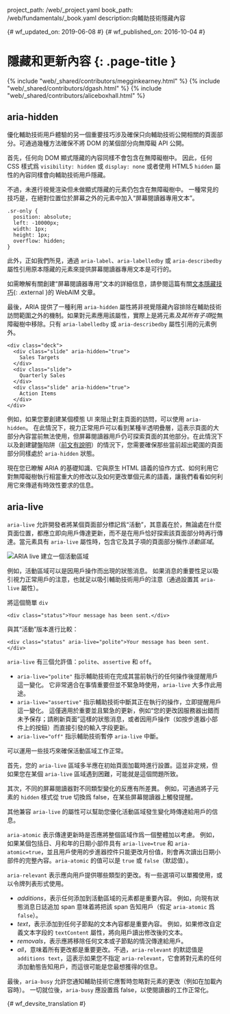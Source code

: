 project_path: /web/_project.yaml
book_path: /web/fundamentals/_book.yaml
description:向輔助技術隱藏內容


{# wf_updated_on: 2019-06-08 #}
{# wf_published_on: 2016-10-04 #}

# 隱藏和更新內容 {: .page-title }

{% include "web/_shared/contributors/megginkearney.html" %}
{% include "web/_shared/contributors/dgash.html" %}
{% include "web/_shared/contributors/aliceboxhall.html" %}

## aria-hidden

優化輔助技術用戶體驗的另一個重要技巧涉及確保只向輔助技術公開相關的頁面部分。可通過幾種方法確保不將 DOM 的某個部分向無障礙 API 公開。


首先，任何向 DOM 顯式隱藏的內容同樣不會包含在無障礙樹中。
因此，任何 CSS 樣式爲 `visibility: hidden` 或 `display: none` 或者使用 HTML5 `hidden` 屬性的內容同樣會向輔助技術用戶隱藏。



不過，未進行視覺渲染但未做顯式隱藏的元素仍包含在無障礙樹中。
一種常見的技巧是，在絕對位置位於屏幕之外的元素中加入“屏幕閱讀器專用文本”。



    .sr-only {
      position: absolute;
      left: -10000px;
      width: 1px;
      height: 1px;
      overflow: hidden;
    }


此外，正如我們所見，通過 `aria-label`、`aria-labelledby` 或 `aria-describedby` 屬性引用原本隱藏的元素來提供屏幕閱讀器專用文本是可行的。



如需瞭解有關創建“屏幕閱讀器專用”文本的詳細信息，請參閱這篇有關[文本隱藏技巧](https://webaim.org/techniques/css/invisiblecontent/#techniques){: .external }的 WebAIM 文章。



最後，ARIA 提供了一種利用 `aria-hidden` 屬性將非視覺隱藏內容排除在輔助技術訪問範圍之外的機制。如果對元素應用該屬性，實際上是將元素*及其所有子項*從無障礙樹中移除。只有 `aria-labelledby` 或 `aria-describedby` 屬性引用的元素例外。


    <div class="deck">
      <div class="slide" aria-hidden="true">
        Sales Targets
      </div>
      <div class="slide">
        Quarterly Sales
      </div>
      <div class="slide" aria-hidden="true">
        Action Items
      </div>
    </div>

例如，如果您要創建某個模態 UI 來阻止對主頁面的訪問，可以使用 `aria-hidden`。
在此情況下，視力正常用戶可以看到某種半透明疊層，這表示頁面的大部分內容當前無法使用，但屏幕閱讀器用戶仍可探索頁面的其他部分。在此情況下以及創建鍵盤陷阱（[前文有說明](/web/fundamentals/accessibility/focus/using-tabindex#modals-and-keyboard-traps)）的情況下，您需要確保那些當前超出範圍的頁面部分同樣處於 `aria-hidden` 狀態。




現在您已瞭解 ARIA 的基礎知識、它與原生 HTML 語義的協作方式、如何利用它對無障礙樹執行相當重大的修改以及如何更改單個元素的語義，讓我們看看如何利用它來傳遞有時效性要求的信息。




## aria-live

`aria-live` 允許開發者將某個頁面部分標記爲“活動”，其意義在於，無論處在什麼頁面位置，都應立即向用戶傳達更新，而不是在用戶恰好探索該頁面部分時再行傳達。當元素具有 `aria-live` 屬性時，包含它及其子項的頁面部分稱作*活動區域*。



![ARIA live 建立一個活動區域](imgs/aria-live.jpg)

例如，活動區域可以是因用戶操作而出現的狀態消息。
如果消息的重要性足以吸引視力正常用戶的注意，也就足以吸引輔助技術用戶的注意（通過設置其 `aria-live` 屬性）。

將這個簡單 `div`


    <div class="status">Your message has been sent.</div>


與其“活動”版本進行比較：


    <div class="status" aria-live="polite">Your message has been sent.</div>


`aria-live` 有三個允許值：`polite`、`assertive` 和 `off`。

 - `aria-live="polite"` 指示輔助技術在完成其當前執行的任何操作後提醒用戶這一變化。
它非常適合在事情重要但並不緊急時使用，`aria-live` 大多作此用途。
 - `aria-live="assertive"` 指示輔助技術中斷其正在執行的操作，立即提醒用戶這一變化。
這僅適用於重要並且緊急的更新，例如“您的更改因服務器出錯而未予保存；請刷新頁面”這樣的狀態消息，或者因用戶操作（如按步進器小部件上的按鈕）而直接引發的輸入字段更新。
 - `aria-live="off"` 指示輔助技術暫停 `aria-live` 中斷。


可以運用一些技巧來確保活動區域工作正常。

首先，您的 `aria-live` 區域多半應在初始頁面加載時進行設置。這並非定規，但如果您在某個 `aria-live` 區域遇到困難，可能就是這個問題所致。



其次，不同的屏幕閱讀器對不同類型變化的反應有所差異。
例如，可通過將子元素的 `hidden` 樣式從 true 切換爲 false，在某些屏幕閱讀器上觸發提醒。


其他兼容 `aria-live` 的屬性可以幫助您優化活動區域發生變化時傳達給用戶的信息。


`aria-atomic` 表示傳達更新時是否應將整個區域作爲一個整體加以考慮。
例如，如果某個包括日、月和年的日期小部件具有 `aria-live=true` 和 `aria-atomic=true`，並且用戶使用的步進器控件只能更改月份值，則會再次讀出日期小部件的完整內容。`aria-atomic` 的值可以是 `true` 或 `false`（默認值）。





`aria-relevant` 表示應向用戶提供哪些類型的更改。有一些選項可以單獨使用，或以令牌列表形式使用。


 - *additions*，表示任何添加到活動區域的元素都是重要內容。
例如，向現有狀態消息日誌追加 span 意味着將把該 span 告知用戶（假定 `aria-atomic` 爲 `false`）。
 - *text*，表示添加到任何子節點的文本內容都是重要內容。
例如，如果修改自定義文本字段的 `textContent` 屬性，將向用戶讀出修改後的文本。
 - *removals*，表示應將移除任何文本或子節點的情況傳達給用戶。
 - *all*，意味着所有更改都是重要更改。不過，`aria-relevant` 的默認值是 `additions text`，這表示如果您不指定 `aria-relevant`，它會將對元素的任何添加動態告知用戶，而這很可能是您最想獲得的信息。




最後，`aria-busy` 允許您通知輔助技術它應暫時忽略對元素的更改（例如在加載內容時）。
一切就位後，`aria-busy` 應設置爲 false，以使閱讀器的工作正常化。





{# wf_devsite_translation #}
